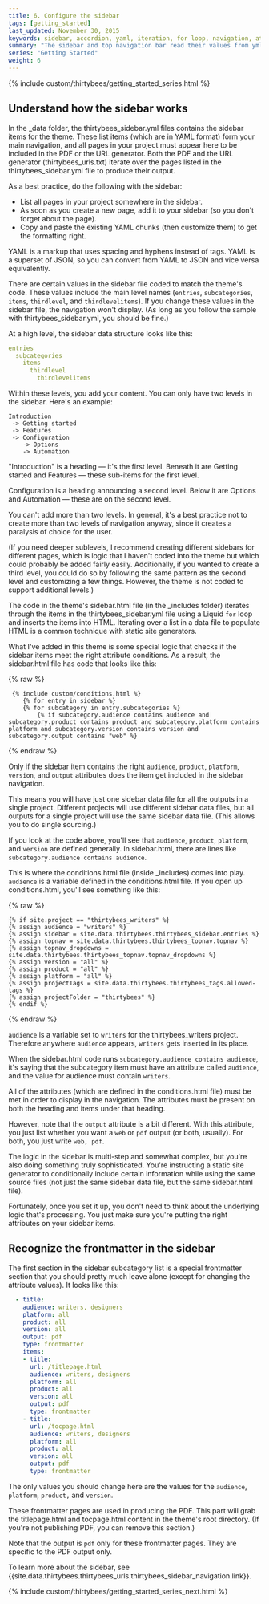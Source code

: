 ```yaml
---
title: 6. Configure the sidebar
tags: [getting_started]
last_updated: November 30, 2015
keywords: sidebar, accordion, yaml, iteration, for loop, navigation, attributes, conditional filtering
summary: "The sidebar and top navigation bar read their values from yml files. The navigation components are one of the most unique parts of this theme, since the navigation components are only included if they meet all of the product, audience, version, etc., values as specified in the project settings. Understanding how the sidebar works is critical to successfully using this theme."
series: "Getting Started"
weight: 6
---
```


{% include custom/thirtybees/getting_started_series.html %}

## Understand how the sidebar works

In the \_data folder, the thirtybees_sidebar.yml files contains the sidebar items for the theme. These list items (which are in YAML format) form your main navigation, and all pages in your project must appear here to be included in the PDF or the URL generator. Both the PDF and the URL generator (thirtybees_urls.txt) iterate over the pages listed in the thirtybees_sidebar.yml file to produce their output.
 
As a best practice, do the following with the sidebar:
 
* List all pages in your project somewhere in the sidebar. 
* As soon as you create a new page, add it to your sidebar (so you don't forget about the page). 
* Copy and paste the existing YAML chunks (then customize them) to get the formatting right.

YAML is a markup that uses spacing and hyphens instead of tags. YAML is a superset of JSON, so you can convert from YAML to JSON and vice versa equivalently.

There are certain values in the sidebar file coded to match the theme's code. These values include the main level names (`entries`, `subcategories`, `items`, `thirdlevel`, and `thirdlevelitems`). If you change these values in the sidebar file, the navigation won't display. (As long as you follow the sample with thirtybees_sidebar.yml, you should be fine.)

At a high level, the sidebar data structure looks like this:

```yaml
entries
  subcategories
    items
      thirdlevel
        thirdlevelitems
```

Within these levels, you add your content. You can only have two levels in the sidebar. Here's an example:

```
Introduction
 -> Getting started
 -> Features
 -> Configuration 
	-> Options
	-> Automation
```

"Introduction" is a heading &mdash; it's the first level. Beneath it are Getting started and Features &mdash; these sub-items for the first level. 

Configuration is a heading announcing a second level. Below it are Options and Automation &mdash; these are on the second level.

You can't add more than two levels. In general, it's a best practice not to create more than two levels of navigation anyway, since it creates a paralysis of choice for the user. 

(If you need deeper sublevels, I recommend creating different sidebars for different pages, which is logic that I haven't coded into the theme but which could probably be added fairly easily. Additionally, if you wanted to create a third level, you could do so by following the same pattern as the second level and customizing a few things. However, the theme is not coded to support additional levels.)
 
The code in the theme's sidebar.html file (in the \_includes folder) iterates through the items in the thirtybees_sidebar.yml file using a Liquid `for` loop and inserts the items into HTML. Iterating over a list in a data file to populate HTML is a common technique with static site generators. 

What I've added in this theme is some special logic that checks if the sidebar items meet the right attribute conditions. As a result, the sidebar.html file has code that looks like this:

{% raw %}
```liquid
 {% include custom/conditions.html %}
    {% for entry in sidebar %}
    {% for subcategory in entry.subcategories %}
        {% if subcategory.audience contains audience and subcategory.product contains product and subcategory.platform contains platform and subcategory.version contains version and subcategory.output contains "web" %}
```
{% endraw %}

Only if the sidebar item contains the right `audience`, `product`, `platform`, `version`, and `output` attributes does the item get included in the sidebar navigation. 

This means you will have just one sidebar data file for all the outputs in a single project. Different projects will use different sidebar data files, but all outputs for a single project will use the same sidebar data file. (This allows you to do single sourcing.)

If you look at the code above, you'll see that `audience`, `product`, `platform`, and `version` are defined generally. In sidebar.html, there are lines like `subcategory.audience contains audience`.

This is where the conditions.html file (inside \_includes) comes into play. `audience` is a variable defined in the conditions.html file. If you open up conditions.html, you'll see something like this:

{% raw %}
```liquid
{% if site.project == "thirtybees_writers" %}
{% assign audience = "writers" %}
{% assign sidebar = site.data.thirtybees.thirtybees_sidebar.entries %}
{% assign topnav = site.data.thirtybees.thirtybees_topnav.topnav %}
{% assign topnav_dropdowns = site.data.thirtybees.thirtybees_topnav.topnav_dropdowns %}
{% assign version = "all" %}
{% assign product = "all" %}
{% assign platform = "all" %}
{% assign projectTags = site.data.thirtybees.thirtybees_tags.allowed-tags %}
{% assign projectFolder = "thirtybees" %}
{% endif %}
```
{% endraw %}

`audience` is a variable set to `writers` for the thirtybees_writers project. Therefore anywhere `audience` appears, `writers` gets inserted in its place. 

When the sidebar.html code runs `subcategory.audience contains audience`, it's saying that the subcategory item must have an attribute called `audience`, and the value for audience must contain `writers`. 

All of the attributes (which are defined in the conditions.html file) must be met in order to display in the navigation. The attributes must be present on both the heading and items under that heading.

However, note that the `output` attribute is a bit different. With this attribute, you just list whether you want a `web` or `pdf` output (or both, usually). For both, you just write `web, pdf`.

The logic in the sidebar is multi-step and somewhat complex, but you're also doing something truly sophisticated. You're instructing a static site generator to conditionally include certain information while using the same source files (not just the same sidebar data file, but the same sidebar.html file). 

Fortunately, once you set it up, you don't need to think about the underlying logic that's processing. You just make sure you're putting the right attributes on your sidebar items.

## Recognize the frontmatter in the sidebar

The first section in the sidebar subcategory list is a special frontmatter section that you should pretty much leave alone (except for changing the attribute values). It looks like this:

```yaml
  - title:
    audience: writers, designers
    platform: all
    product: all
    version: all
    output: pdf
    type: frontmatter
    items:
    - title:
      url: /titlepage.html
      audience: writers, designers
      platform: all
      product: all
      version: all
      output: pdf
      type: frontmatter
    - title:
      url: /tocpage.html
      audience: writers, designers
      platform: all
      product: all
      version: all
      output: pdf
      type: frontmatter

```

The only values you should change here are the values for the `audience`, `platform`, `product,` and `version`. 

These frontmatter pages are used in producing the PDF. This part will grab the titlepage.html and tocpage.html content in the theme's root directory. (If you're not publishing PDF, you can remove this section.)

Note that the output is `pdf` only for these frontmatter pages. They are specific to the PDF output only.


To learn more about the sidebar, see {{site.data.thirtybees.thirtybees_urls.thirtybees_sidebar_navigation.link}}.

{% include custom/thirtybees/getting_started_series_next.html %}
